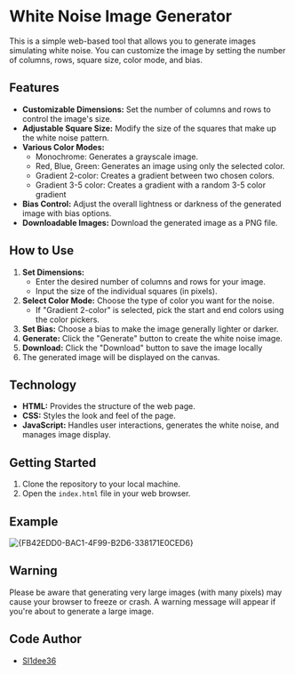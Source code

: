 # White Noise Image Generator

This is a simple web-based tool that allows you to generate images simulating white noise. You can customize the image by setting the number of columns, rows, square size, color mode, and bias.

## Features

-   **Customizable Dimensions:** Set the number of columns and rows to control the image's size.
-   **Adjustable Square Size:**  Modify the size of the squares that make up the white noise pattern.
-   **Various Color Modes:**
    -   Monochrome: Generates a grayscale image.
    -   Red, Blue, Green: Generates an image using only the selected color.
    -   Gradient 2-color: Creates a gradient between two chosen colors.
    -  Gradient 3-5 color: Creates a gradient with a random 3-5 color gradient
-   **Bias Control:**  Adjust the overall lightness or darkness of the generated image with bias options.
-   **Downloadable Images:** Download the generated image as a PNG file.

## How to Use

1.  **Set Dimensions:**
    -   Enter the desired number of columns and rows for your image.
    -   Input the size of the individual squares (in pixels).
2.  **Select Color Mode:** Choose the type of color you want for the noise.
    -   If "Gradient 2-color" is selected, pick the start and end colors using the color pickers.
3.  **Set Bias:** Choose a bias to make the image generally lighter or darker.
4.  **Generate:** Click the "Generate" button to create the white noise image.
5. **Download:** Click the "Download" button to save the image locally
6.  The generated image will be displayed on the canvas.

## Technology

-   **HTML:**  Provides the structure of the web page.
-   **CSS:**  Styles the look and feel of the page.
-   **JavaScript:** Handles user interactions, generates the white noise, and manages image display.

## Getting Started

1.  Clone the repository to your local machine.
2.  Open the `index.html` file in your web browser.

## Example
![{FB42EDD0-BAC1-4F99-B2D6-338171E0CED6}](https://github.com/user-attachments/assets/59474afc-0c1d-4c81-8d07-cd2aed169322)


## Warning

Please be aware that generating very large images (with many pixels) may cause your browser to freeze or crash. A warning message will appear if you're about to generate a large image.

## Code Author
- [Sl1dee36](https://github.com/SL1dee36)
